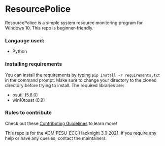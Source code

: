 # ResourcePolice

ResourcePolice is a simple system resource monitoring program for Windows 10. This repo is beginner-friendly.

### Langauge used:

- Python

### Installing requirements

You can install the requirements by typing `pip install -r requirements.txt` in the command prompt. Make sure to change your directory to the cloned directory before trying to install. The required libraries are:

- psutil (5.8.0)
- win10toast (0.9)

### Rules to contribute
Check out these [Contributing Guidelines](https://github.com/acmpesuecc/ResourcePolice/blob/main/CONTRIBUTION.md) to learn more!

This repo is for the ACM PESU-ECC Hacknight 3.0 2021. If you require any help or have any queries, contact the maintainers.
